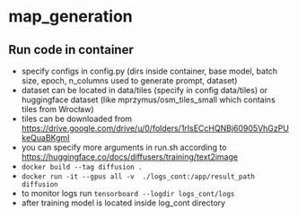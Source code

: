 # map_generation

## Run code in container

- specify  configs in config.py (dirs inside container, base model, batch size, epoch, n_columns used to generate prompt, dataset)
- dataset can be located in data/tiles (specify in config data/tiles) or huggingface dataset (like mprzymus/osm_tiles_small which contains tiles from Wrocław)
- tiles can be downloaded from https://drive.google.com/drive/u/0/folders/1rIsECcHQNBj60905VhGzPUkeQuaBKgmI
- you can specify more arguments in run.sh according to https://huggingface.co/docs/diffusers/training/text2image
- `docker build --tag diffusion . `
- `docker run -it --gpus all -v  ./logs_cont:/app/result_path diffusion  `
- to monitor logs run `tensorboard --logdir logs_cont/logs `
- after training model is located inside log_cont directory